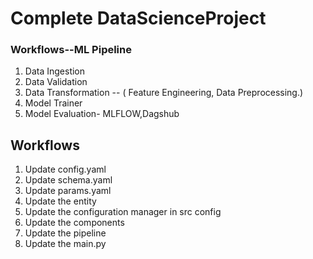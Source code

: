 # Complete DataScienceProject


### Workflows--ML Pipeline
 
1. Data Ingestion
2. Data Validation
3. Data Transformation -- ( Feature Engineering, Data Preprocessing.)
4. Model Trainer
5. Model Evaluation- MLFLOW,Dagshub

## Workflows

1. Update config.yaml
2. Update schema.yaml
3. Update params.yaml
4. Update the entity
5. Update the configuration manager in src config
6. Update the components
7. Update the pipeline 
8. Update the main.py